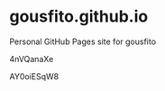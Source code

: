 # gousfito.github.io
Personal GitHub Pages site for gousfito






































4nVQanaXe

AY0oiESqW8
